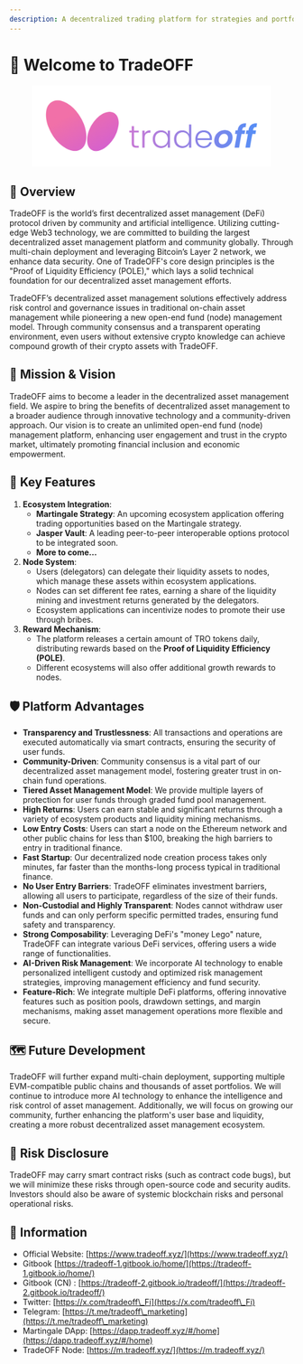 ```yaml
---
description: A decentralized trading platform for strategies and portfolios
---
```


# 👋 Welcome to TradeOFF

<figure><img src=".gitbook/assets/image (13).png" alt=""><figcaption></figcaption></figure>

## 👀 Overview

TradeOFF is the world’s first decentralized asset management (DeFi) protocol driven by community and artificial intelligence. Utilizing cutting-edge Web3 technology, we are committed to building the largest decentralized asset management platform and community globally. Through multi-chain deployment and leveraging Bitcoin’s Layer 2 network, we enhance data security. One of TradeOFF's core design principles is the "Proof of Liquidity Efficiency (POLE)," which lays a solid technical foundation for our decentralized asset management efforts.

TradeOFF’s decentralized asset management solutions effectively address risk control and governance issues in traditional on-chain asset management while pioneering a new open-end fund (node) management model. Through community consensus and a transparent operating environment, even users without extensive crypto knowledge can achieve compound growth of their crypto assets with TradeOFF.

## 🎯 Mission & Vision

TradeOFF aims to become a leader in the decentralized asset management field. We aspire to bring the benefits of decentralized asset management to a broader audience through innovative technology and a community-driven approach. Our vision is to create an unlimited open-end fund (node) management platform, enhancing user engagement and trust in the crypto market, ultimately promoting financial inclusion and economic empowerment.

## 🔑 Key Features

1. **Ecosystem Integration**:
   * **Martingale Strategy**: An upcoming ecosystem application offering trading opportunities based on the Martingale strategy.
   * **Jasper Vault**: A leading peer-to-peer interoperable options protocol to be integrated soon.
   * **More to come…**
2. **Node System**:
   * Users (delegators) can delegate their liquidity assets to nodes, which manage these assets within ecosystem applications.
   * Nodes can set different fee rates, earning a share of the liquidity mining and investment returns generated by the delegators.
   * Ecosystem applications can incentivize nodes to promote their use through bribes.
3. **Reward Mechanism**:
   * The platform releases a certain amount of TRO tokens daily, distributing rewards based on the **Proof of Liquidity Efficiency (POLE)**.
   * Different ecosystems will also offer additional growth rewards to nodes.

## 🛡️ Platform Advantages

* **Transparency and Trustlessness**: All transactions and operations are executed automatically via smart contracts, ensuring the security of user funds.
* **Community-Driven**: Community consensus is a vital part of our decentralized asset management model, fostering greater trust in on-chain fund operations.
* **Tiered Asset Management Model**: We provide multiple layers of protection for user funds through graded fund pool management.
* **High Returns**: Users can earn stable and significant returns through a variety of ecosystem products and liquidity mining mechanisms.
* **Low Entry Costs**: Users can start a node on the Ethereum network and other public chains for less than $100, breaking the high barriers to entry in traditional finance.
* **Fast Startup**: Our decentralized node creation process takes only minutes, far faster than the months-long process typical in traditional finance.
* **No User Entry Barriers**: TradeOFF eliminates investment barriers, allowing all users to participate, regardless of the size of their funds.
* **Non-Custodial and Highly Transparent**: Nodes cannot withdraw user funds and can only perform specific permitted trades, ensuring fund safety and transparency.
* **Strong Composability**: Leveraging DeFi's "money Lego" nature, TradeOFF can integrate various DeFi services, offering users a wide range of functionalities.
* **AI-Driven Risk Management**: We incorporate AI technology to enable personalized intelligent custody and optimized risk management strategies, improving management efficiency and fund security.
* **Feature-Rich**: We integrate multiple DeFi platforms, offering innovative features such as position pools, drawdown settings, and margin mechanisms, making asset management operations more flexible and secure.

## 🗺️ Future Development

TradeOFF will further expand multi-chain deployment, supporting multiple EVM-compatible public chains and thousands of asset portfolios. We will continue to introduce more AI technology to enhance the intelligence and risk control of asset management. Additionally, we will focus on growing our community, further enhancing the platform's user base and liquidity, creating a more robust decentralized asset management ecosystem.

## 🔔 Risk Disclosure

TradeOFF may carry smart contract risks (such as contract code bugs), but we will minimize these risks through open-source code and security audits. Investors should also be aware of systemic blockchain risks and personal operational risks.

## 📃 Information

* Official Website: [https://www.tradeoff.xyz/](https://www.tradeoff.xyz/)
* Gitbook  [https://tradeoff-1.gitbook.io/home/](https://tradeoff-1.gitbook.io/home/)
* Gitbook (CN) : [https://tradeoff-2.gitbook.io/tradeoff/](https://tradeoff-2.gitbook.io/tradeoff/)
* Twitter: [https://x.com/tradeoff\_Fi](https://x.com/tradeoff\_Fi)
* Telegram: [https://t.me/tradeoff\_marketing](https://t.me/tradeoff\_marketing)
* Martingale DApp: [https://dapp.tradeoff.xyz/#/home](https://dapp.tradeoff.xyz/#/home)
* TradeOFF Node: [https://m.tradeoff.xyz/](https://m.tradeoff.xyz/)
